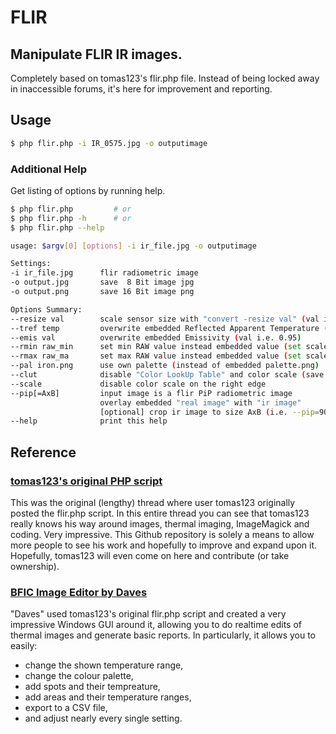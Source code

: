 # FLIR

## Manipulate FLIR IR images.

Completely based on tomas123's flir.php file. Instead of being locked away in inaccessible forums, it's here for improvement and reporting.

## Usage

```bash
$ php flir.php -i IR_0575.jpg -o outputimage
```
 
### Additional Help

Get listing of options by running help.

```bash
$ php flir.php         # or
$ php flir.php -h      # or
$ php flir.php --help
```

```bash
usage: $argv[0] [options] -i ir_file.jpg -o outputimage

Settings:
-i ir_file.jpg      flir radiometric image
-o output.jpg       save  8 Bit image jpg
-o output.png       save 16 Bit image png

Options Summary:
--resize val        scale sensor size with "convert -resize val" (val i.e. 600x or 100%, default is 200%)
--tref temp         overwrite embedded Reflected Apparent Temperature (degree Celsius) 
--emis val          overwrite embedded Emissivity (val i.e. 0.95)
--rmin raw_min      set min RAW value instead embedded value (set scale min temp)
--rmax raw_ma       set max RAW value instead embedded value (set scale max temp)
--pal iron.png      use own palette (instead of embedded palette.png)
--clut              disable "Color LookUp Table" and color scale (save a grayscale image)
--scale             disable color scale on the right edge
--pip[=AxB]         input image is a flir PiP radiometric image
                    overlay embedded "real image" with "ir image"
                    [optional] crop ir image to size AxB (i.e. --pip=90x90 )
--help              print this help
```  

## Reference 

### [tomas123's original PHP script](http://u88.n24.queensu.ca/exiftool/forum/index.php/topic,4898.0.html)

This was the original (lengthy) thread where user tomas123 originally posted the flir.php script. In this entire thread you can see 
that tomas123 really knows his way around images, thermal imaging, ImageMagick and coding. Very impressive. This Github repository is solely 
a means to allow more people to see his work and hopefully to improve and expand upon it. Hopefully, tomas123 will even come on here and 
contribute (or take ownership).

### [BFIC Image Editor by Daves](http://pc.daves.cz/BFIC_-_thermal_images)

"Daves" used tomas123's original flir.php script and created a very impressive Windows GUI around it, allowing you to do realtime edits of thermal 
images and generate basic reports. In particularly, it allows you to easily:

* change the shown temperature range, 
* change the colour palette,
* add spots and their tempreature, 
* add areas and their temperature ranges,
* export to a CSV file,
* and adjust nearly every single setting.


